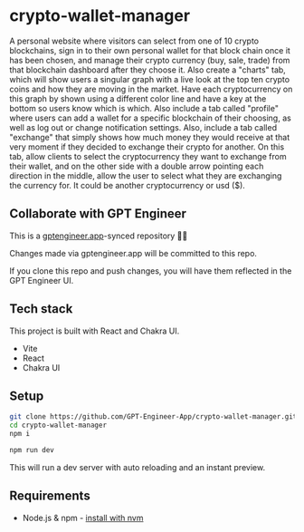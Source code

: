 # crypto-wallet-manager

A personal website where visitors can select from one of 10 crypto blockchains, sign in to their own personal wallet for that block chain once it has been chosen, and manage their crypto currency (buy, sale, trade) from that blockchain dashboard after they choose it. Also create a "charts" tab, which will show users a singular graph with a live look at the top ten crypto coins and how they are moving in the market. Have each cryptocurrency on this graph by shown using a different color line and have a key at the bottom so users know which is which. Also include a tab called "profile" where users can add a wallet for a specific blockchain of their choosing, as well as log out or change notification settings. Also, include a tab called "exchange" that simply shows how much money they would receive at that very moment if they decided to exchange their crypto for another. On this tab, allow clients to select the cryptocurrency they want to exchange from their wallet, and on the other side with a double arrow pointing each direction in the middle, allow the user to select what they are exchanging the currency for. It could be another cryptocurrency or usd ($).

## Collaborate with GPT Engineer

This is a [gptengineer.app](https://gptengineer.app)-synced repository 🌟🤖

Changes made via gptengineer.app will be committed to this repo.

If you clone this repo and push changes, you will have them reflected in the GPT Engineer UI.

## Tech stack

This project is built with React and Chakra UI.

- Vite
- React
- Chakra UI

## Setup

```sh
git clone https://github.com/GPT-Engineer-App/crypto-wallet-manager.git
cd crypto-wallet-manager
npm i
```

```sh
npm run dev
```

This will run a dev server with auto reloading and an instant preview.

## Requirements

- Node.js & npm - [install with nvm](https://github.com/nvm-sh/nvm#installing-and-updating)

